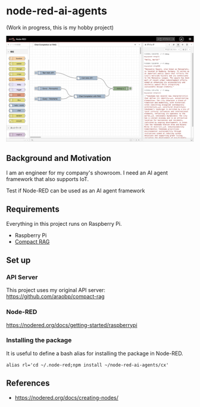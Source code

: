 # node-red-ai-agents

(Work in progress, this is my hobby project)

<img src="./docs/first_test.jpeg" width=700>

## Background and Motivation

I am an engineer for my company's showroom. I need an AI agent framework that also supports IoT.

Test if Node-RED can be used as an AI agent framework

## Requirements

Everything in this project runs on Raspberry Pi.

- Raspberry Pi
- [Compact RAG](https://github.com/araobp/compact-rag)

## Set up

### API Server

This project uses my original API server: https://github.com/araobp/compact-rag

### Node-RED

https://nodered.org/docs/getting-started/raspberrypi

### Installing the package

It is useful to define a bash alias for installing the package in Node-RED.
```
alias rl='cd ~/.node-red;npm install ~/node-red-ai-agents/cx'
```

## References

- https://nodered.org/docs/creating-nodes/
 
